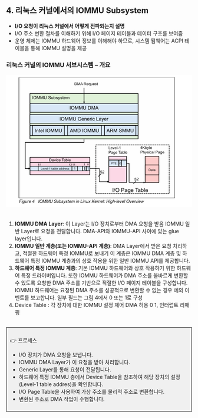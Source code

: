 ## 4. 리눅스 커널에서의 IOMMU Subsystem

- **I/O 요청이 리눅스 커널에서 어떻게 전파되는지 설명**
- I/O 주소 변환 절차를 이해하기 위해 I/O 페이지 테이블과 데이터 구조를 보여줌
- 운영 체제는 IOMMU 하드웨어 정보를 이해해야 하므로, 시스템 펌웨어는 ACPI 테이블을 통해 IOMMU 설명을 제공

### **리눅스 커널의 IOMMU 서브시스템 – 개요**

![리눅스 커널의 IOMMU 서브시스템](images/iommu_subsystem.png)<br><br>

1. **IOMMU DMA Layer**: 이 Layer는 I/O 장치로부터 DMA 요청을 받음 IOMMU 일반 Layer로 요청을 전달합니다. DMA-API와 IOMMU-API 사이에 있는 glue layer입니다.
2. **IOMMU 일반 계층(또는 IOMMU-API 계층)**: DMA Layer에서 받은 요청 처리하고, 적절한 하드웨어 특정 IOMMU로 보내기 이 계층은 IOMMU DMA 계층 및 하드웨어 특정 IOMMU 계층과의 상호 작용을 위한 일반 IOMMU API를 제공합니다.
3. **하드웨어 특정 IOMMU 계층**: 기본 IOMMU 하드웨어와 상호 작용하기 위한 하드웨어 특정 드라이버입니다. 또한 IOMMU 하드웨어가 DMA 주소를 올바르게 변환할 수 있도록 요청한 DMA 주소를 기반으로 적절한 I/O 페이지 테이블을 구성합니다. IOMMU 하드웨어는 요청된 DMA 주소를 성공적으로 변환할 수 없는 경우 예외 이벤트를 보고합니다. 일부 필드는 그림 4에서 0 또는 1로 구성
4. Device Table : 각 장치에 대한 IOMMU 설정 제어 DMA 허용 0 1, 인터럽트 리매핑
<br><br>


<div style="border: 1px solid black; padding: 10px; background-color: #f0f0f0;">
<aside>

👉 프로세스

- I/O 장치가 DMA 요청을 보냅니다.
- IOMMU DMA Layer가 이 요청을 받아 처리합니다.
- Generic Layer를 통해 요청이 전달됩니다.
- 하드웨어 특정 IOMMU 층에서 Device Table을 참조하여 해당 장치의 설정(Level-1 table addres)을 확인합니다.
- I/O Page Table을 사용하여 가상 주소를 물리적 주소로 변환합니다.
- 변환된 주소로 DMA 작업이 수행합니다.
</aside></div>